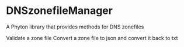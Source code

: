 # DNSzonefileManager
A Phyton library that provides methods for DNS zonefiles

Validate a zone file
Convert a zone file to json and convert it back to txt


















